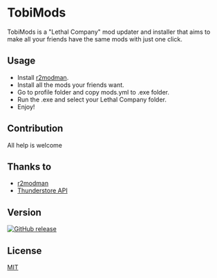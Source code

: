 # TobiMods

TobiMods is a "Lethal Company" mod updater and installer that aims to make all your friends have the same mods with just one click.

## Usage

- Install [r2modman](https://github.com/ebkr/r2modmanPlus/releases/latest).
- Install all the mods your friends want.
- Go to profile folder and copy mods.yml to .exe folder.
- Run the .exe and select your Lethal Company folder.
- Enjoy!

## Contribution

All help is welcome

## Thanks to

- [r2modman](https://github.com/ebkr/r2modmanPlus) 
- [Thunderstore API](https://thunderstore.io/api/docs/) 

## Version

[![GitHub release](https://img.shields.io/github/release/CaraMob323/tobimods)]()


## License

[MIT](https://choosealicense.com/licenses/mit/)